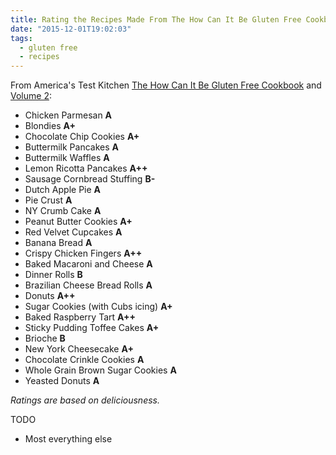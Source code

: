 ```yaml
---
title: Rating the Recipes Made From The How Can It Be Gluten Free Cookbooks
date: "2015-12-01T19:02:03"
tags:
  - gluten free
  - recipes
---
```


From America's Test Kitchen [The How Can It Be Gluten Free Cookbook](http://amzn.to/2aU3VvT) and [Volume 2](http://amzn.to/2anKtZ4):

- Chicken Parmesan **A**
- Blondies **A+**
- Chocolate Chip Cookies **A+**
- Buttermilk Pancakes **A**
- Buttermilk Waffles **A**
- Lemon Ricotta Pancakes **A++**
- Sausage Cornbread Stuffing **B-**
- Dutch Apple Pie **A**
- Pie Crust **A**
- NY Crumb Cake **A**
- Peanut Butter Cookies **A+**
- Red Velvet Cupcakes **A**
- Banana Bread **A**
- Crispy Chicken Fingers **A++**
- Baked Macaroni and Cheese **A**
- Dinner Rolls **B**
- Brazilian Cheese Bread Rolls **A**
- Donuts **A++**
- Sugar Cookies (with Cubs icing) **A+**
- Baked Raspberry Tart **A++**
- Sticky Pudding Toffee Cakes **A+**
- Brioche **B**
- New York Cheesecake **A+**
- Chocolate Crinkle Cookies **A**
- Whole Grain Brown Sugar Cookies **A**
- Yeasted Donuts **A**

_Ratings are based on deliciousness._

TODO

- Most everything else
